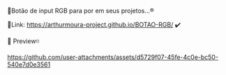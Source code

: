 🔴Botão de input RGB para por em seus projetos...®️

📌Link: https://arthurmoura-project.github.io/BOTAO-RGB/ ✔️

👀 Preview◽

https://github.com/user-attachments/assets/d5729f07-45fe-4c0e-bc50-540e7d0e3561

